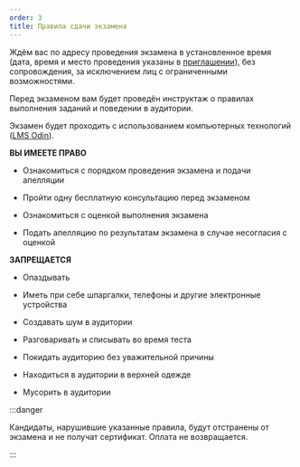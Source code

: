 ```yaml
---
order: 3
title: Правила сдачи экзамена
---
```


Ждём вас по адресу проведения экзамена в установленное время (дата, время и место проведения указаны в [приглашении](./priglashenie-na-ekzamen)), без сопровождения, за исключением лиц с ограниченными возможностями. 

Перед экзаменом вам будет проведён инструктаж о правилах выполнения заданий и поведении в аудитории. 

Экзамен будет проходить с использованием компьютерных технологий ([LMS Odin](./testirovanie)).

**ВЫ ИМЕЕТЕ ПРАВО** 

-  Ознакомиться с порядком проведения экзамена и подачи апелляции 

-  Пройти одну бесплатную консультацию перед экзаменом 

-  Ознакомиться с оценкой выполнения экзамена 

-  Подать апелляцию по результатам экзамена в случае несогласия с оценкой

**ЗАПРЕЩАЕТСЯ** 

-  Опаздывать

-   Иметь при себе шпаргалки, телефоны и другие электронные устройства 

-  Создавать шум в аудитории 

-  Разговаривать и списывать во время теста 

-  Покидать аудиторию без уважительной причины 

-  Находиться в аудитории в верхней одежде 

-  Мусорить в аудитории

:::danger 

Кандидаты, нарушившие указанные правила, будут отстранены от экзамена и не получат сертификат. Оплата не возвращается.

:::